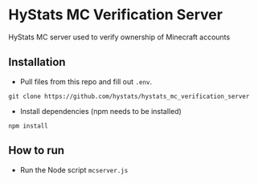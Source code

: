 # HyStats MC Verification Server
HyStats MC server used to verify ownership of Minecraft accounts
## Installation
- Pull files from this repo and fill out `.env`.
```
git clone https://github.com/hystats/hystats_mc_verification_server
```
- Install dependencies (npm needs to be installed)
```
npm install
```
## How to run
- Run the Node script `mcserver.js`
